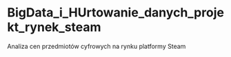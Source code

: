 # BigData_i_HUrtowanie_danych_projekt_rynek_steam
Analiza cen przedmiotów cyfrowych na rynku platformy Steam
